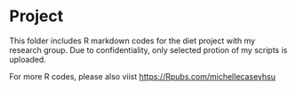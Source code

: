 # Project
This folder includes R markdown codes for the diet project with my research group.
Due to confidentiality, only selected protion of my scripts is uploaded. 

For more R codes, please also viist https://Rpubs.com/michellecaseyhsu


